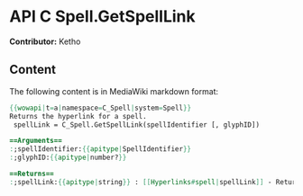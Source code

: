 # API C Spell.GetSpellLink

**Contributor:** Ketho

## Content

The following content is in MediaWiki markdown format:

```mediawiki
{{wowapi|t=a|namespace=C_Spell|system=Spell}}
Returns the hyperlink for a spell.
 spellLink = C_Spell.GetSpellLink(spellIdentifier [, glyphID])

==Arguments==
:;spellIdentifier:{{apitype|SpellIdentifier}}
:;glyphID:{{apitype|number?}}

==Returns==
:;spellLink:{{apitype|string}} : [[Hyperlinks#spell|spellLink]] - Returns <code>nil</code> if spell is not found
```